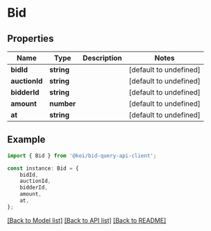 # Bid


## Properties

Name | Type | Description | Notes
------------ | ------------- | ------------- | -------------
**bidId** | **string** |  | [default to undefined]
**auctionId** | **string** |  | [default to undefined]
**bidderId** | **string** |  | [default to undefined]
**amount** | **number** |  | [default to undefined]
**at** | **string** |  | [default to undefined]

## Example

```typescript
import { Bid } from '@kei/bid-query-api-client';

const instance: Bid = {
    bidId,
    auctionId,
    bidderId,
    amount,
    at,
};
```

[[Back to Model list]](../README.md#documentation-for-models) [[Back to API list]](../README.md#documentation-for-api-endpoints) [[Back to README]](../README.md)
